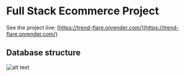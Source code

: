 # Full Stack Ecommerce Project

See the project live: [https://trend-flare.onrender.com/](https://trend-flare.onrender.com/)

## Database structure

![alt text](https://trend-flare.onrender.com/assets/mens-white-hoodie-removebg-preview-FPZPilwL.png)
